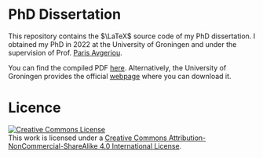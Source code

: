 # PhD Dissertation

This repository contains the $\LaTeX$ source code of my PhD dissertation. 
I obtained my PhD in 2022 at the University of Groningen and under the supervision of Prof. [Paris Avgeriou](https://www.cs.rug.nl/~paris/).

You can find the compiled PDF [here](https://darius-sas.github.io/research/thesis/dissertation.pdf). Alternatively, the University of Groningen provides the official [webpage](https://research.rug.nl/en/publications/managing-technical-debt-prioritising-and-quantifying-architectura) where you can download it.


# Licence

<a rel="license" href="http://creativecommons.org/licenses/by-nc-sa/4.0/"><img alt="Creative Commons License" style="border-width:0" src="https://i.creativecommons.org/l/by-nc-sa/4.0/88x31.png" /></a><br />This work is licensed under a <a rel="license" href="http://creativecommons.org/licenses/by-nc-sa/4.0/">Creative Commons Attribution-NonCommercial-ShareAlike 4.0 International License</a>.

